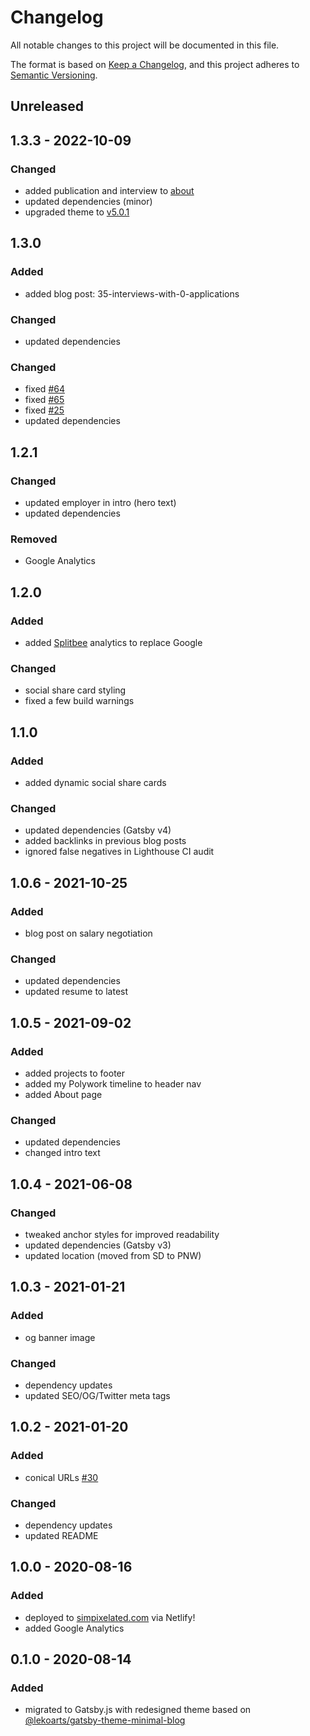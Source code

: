 # Changelog

All notable changes to this project will be documented in this file.

The format is based on [Keep a Changelog](https://keepachangelog.com/en/1.0.0/),
and this project adheres to [Semantic Versioning](https://semver.org/spec/v2.0.0.html).

## Unreleased

## 1.3.3 - 2022-10-09

### Changed

- added publication and interview to [about](/about)
- updated dependencies (minor)
- upgraded theme to [v5.0.1](https://github.com/LekoArts/gatsby-themes/blob/main/themes/gatsby-theme-minimal-blog/CHANGELOG.md#501)

## 1.3.0

### Added

- added blog post: 35-interviews-with-0-applications

### Changed

- updated dependencies

### Changed

- fixed [#64](https://github.com/simpixelated/simpixelated.com/issues/64)
- fixed [#65](https://github.com/simpixelated/simpixelated.com/issues/65)
- fixed [#25](https://github.com/simpixelated/simpixelated.com/issues/25)
- updated dependencies

## 1.2.1

### Changed

- updated employer in intro (hero text)
- updated dependencies

### Removed

- Google Analytics

## 1.2.0

### Added

- added [Splitbee](https://splitbee.io/) analytics to replace Google

### Changed

- social share card styling
- fixed a few build warnings

## 1.1.0

### Added

- added dynamic social share cards

### Changed

- updated dependencies (Gatsby v4)
- added backlinks in previous blog posts
- ignored false negatives in Lighthouse CI audit

## 1.0.6 - 2021-10-25

### Added

- blog post on salary negotiation

### Changed

- updated dependencies
- updated resume to latest

## 1.0.5 - 2021-09-02

### Added

- added projects to footer
- added my Polywork timeline to header nav
- added About page

### Changed

- updated dependencies
- changed intro text

## 1.0.4 - 2021-06-08

### Changed

- tweaked anchor styles for improved readability
- updated dependencies (Gatsby v3)
- updated location (moved from SD to PNW)

## 1.0.3 - 2021-01-21

### Added

- og banner image

### Changed

- dependency updates
- updated SEO/OG/Twitter meta tags

## 1.0.2 - 2021-01-20

### Added

- conical URLs [#30](https://github.com/simpixelated/simpixelated.com/pull/30)

### Changed

- dependency updates
- updated README

## 1.0.0 - 2020-08-16

### Added

- deployed to [simpixelated.com](http://simpixelated.com) via Netlify!
- added Google Analytics

## 0.1.0 - 2020-08-14

### Added

- migrated to Gatsby.js with redesigned theme based on [@lekoarts/gatsby-theme-minimal-blog](https://github.com/LekoArts/gatsby-themes/tree/master/themes/gatsby-theme-minimal-blog)
